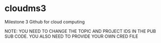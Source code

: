 # cloudms3
Milestone 3 Github for cloud computing

NOTE: YOU NEED TO CHANGE THE TOPIC AND PROJECT IDS IN THE PUB SUB CODE. YOU ALSO NEED TO PROVIDE YOUR OWN CRED FILE
